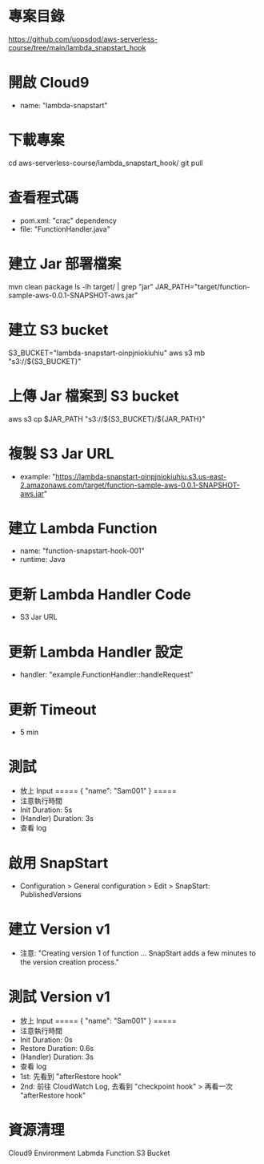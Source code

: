 
# 專案目錄 
https://github.com/uopsdod/aws-serverless-course/tree/main/lambda_snapstart_hook

# 開啟 Cloud9 
 - name: "lambda-snapstart"

# 下載專案
cd aws-serverless-course/lambda_snapstart_hook/
git pull 

# 查看程式碼 
 - pom.xml: "crac" dependency 
 - file: "FunctionHandler.java"

# 建立 Jar 部署檔案 
mvn clean package
ls -lh target/ | grep "jar"
JAR_PATH="target/function-sample-aws-0.0.1-SNAPSHOT-aws.jar"

# 建立 S3 bucket 
S3_BUCKET="lambda-snapstart-oinpjniokiuhiu"
aws s3 mb "s3://${S3_BUCKET}"

# 上傳 Jar 檔案到 S3 bucket 
aws s3 cp $JAR_PATH "s3://${S3_BUCKET}/${JAR_PATH}" 

# 複製 S3 Jar URL 
- example: "https://lambda-snapstart-oinpjniokiuhiu.s3.us-east-2.amazonaws.com/target/function-sample-aws-0.0.1-SNAPSHOT-aws.jar"

# 建立 Lambda Function 
 - name: "function-snapstart-hook-001"
 - runtime: Java 

# 更新 Lambda Handler Code 
 - S3 Jar URL

# 更新 Lambda Handler 設定 
 - handler: "example.FunctionHandler::handleRequest"

# 更新 Timeout 
 - 5 min 

# 測試
 - 放上 Input 
=====
{
    "name": "Sam001"
}
===== 
 - 注意執行時間
  - Init Duration: 5s
  - (Handler) Duration: 3s
 - 查看 log 

# 啟用 SnapStart 
 - Configuration > General configuration > Edit > SnapStart: PublishedVersions

# 建立 Version v1 
 - 注意: "Creating version 1 of function ... SnapStart adds a few minutes to the version creation process." 

# 測試 Version v1 
 - 放上 Input 
=====
{
    "name": "Sam001"
}
===== 
- 注意執行時間
 - Init Duration: 0s
 - Restore Duration: 0.6s
 - (Handler) Duration: 3s
- 查看 log 
 - 1st: 先看到 "afterRestore hook"
 - 2nd: 前往 CloudWatch Log, 去看到 "checkpoint hook" > 再看一次 "afterRestore hook"


# 資源清理 
Cloud9 Environment 
Labmda Function 
S3 Bucket 

